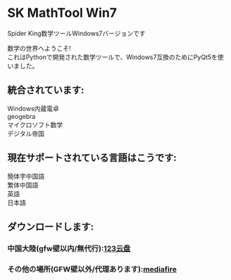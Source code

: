 # SK MathTool Win7  
Spider King数学ツールWindows7バージョンです  
  
数学の世界へようこそ!  
これはPythonで開発された数学ツールで、Windows7互換のためにPyQt5を使いました。  
  
## 統合されています:  
Windows内蔵電卓  
geogebra  
マイクロソフト数学  
デジタル帝国  
  
## 現在サポートされている言語はこうです:  
簡体字中国語  
繁体中国語  
英語  
日本語  
  
## ダウンロードします:  
### 中国大陸(gfw壁以内/無代行):[123云盘](https://www.123pan.com/s/vl70vv-nja7h)  
### その他の場所(GFW壁以外/代理あります):[mediafire](https://www.mediafire.com/file/phtfq23t8xgbuwl/spider_king_mathtool_windows_7_version_1.0.7z/file)
